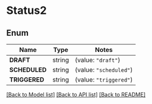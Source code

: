 # Status2

## Enum

Name | Type | Notes
------------ | ------------- | -------------
**DRAFT** | string | (value: `"draft"`)
**SCHEDULED** | string | (value: `"scheduled"`)
**TRIGGERED** | string | (value: `"triggered"`)


[[Back to Model list]](../README.md#documentation-for-models) [[Back to API list]](../README.md#documentation-for-api-endpoints) [[Back to README]](../README.md)



